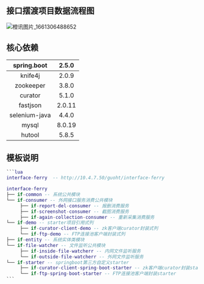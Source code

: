 ## 接口摆渡项目数据流程图

![橙讯图片_1661306488652](C:\Users\Administrator\Downloads\橙讯图片_1661306488652.png)

## 核心依赖

|  spring.boot  | 2.5.0  |
| :-----------: | :----: |
|    knife4j    | 2.0.9  |
|   zookeeper   | 3.8.0  |
|    curator    | 5.1.0  |
|   fastjson    | 2.0.11 |
| selenium-java | 4.4.0  |
|     mysql     | 8.0.19 |
|    hutool     | 5.8.5  |

## 模板说明

~~~lua
```lua
interface-ferry  -- http://10.4.7.50/guoht/interface-ferry

interface-ferry
├── if-common -- 系统公共模块
└── if-consumer -- 外网接口服务消费公共模块
     ├── if-report-del-consumer -- 报删消费服务
     ├── if-screenshot-consumer -- 截图消费服务
     ├── if-again-collection-consumer -- 重新采集消费服务
└── if-demo -- starter项目引用式列
     ├── if-curator-client-demo -- zk客户端curator封装式列
     └── if-ftp-demo -- FTP连接池客户端封装式列
├── if-entity -- 系统实体类模块
└── if-file-watcher -- 文件监听公共模块
     ├── if-inside-file-watcherr -- 内网文件监听服务
     └── if-outside-file-watcherr -- 外网文件监听服务
└── if-starter -- springboot第三方自定义starter
     ├── if-curator-client-spring-boot-starter -- zk客户端curator封装starter
     └── if-ftp-spring-boot-starter -- FTP连接池客户端封装starter
```
~~~

